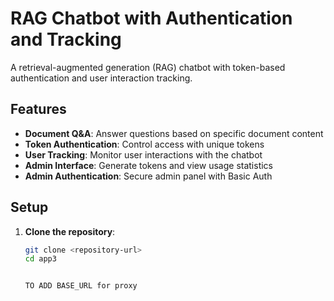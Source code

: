 # RAG Chatbot with Authentication and Tracking

A retrieval-augmented generation (RAG) chatbot with token-based authentication and user interaction tracking.

## Features

- **Document Q&A**: Answer questions based on specific document content
- **Token Authentication**: Control access with unique tokens
- **User Tracking**: Monitor user interactions with the chatbot
- **Admin Interface**: Generate tokens and view usage statistics
- **Admin Authentication**: Secure admin panel with Basic Auth

## Setup

1. **Clone the repository**:
   ```bash
   git clone <repository-url>
   cd app3


   TO ADD BASE_URL for proxy